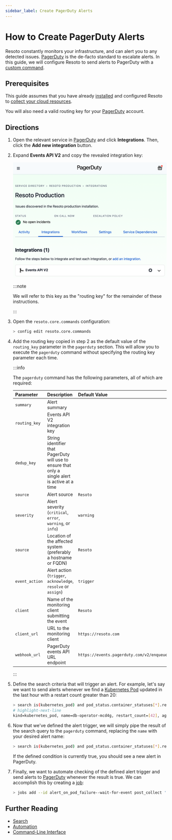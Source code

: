 ```yaml
---
sidebar_label: Create PagerDuty Alerts
---
```


# How to Create PagerDuty Alerts

Resoto constantly monitors your infrastructure, and can alert you to any detected issues. [PagerDuty](https://pagerduty.com) is the de-facto standard to escalate alerts. In this guide, we will configure Resoto to send alerts to PagerDuty with a [custom command](../../../reference/cli/index.md).

## Prerequisites

This guide assumes that you have already [installed](../../../getting-started/install-resoto/index.md) and configured Resoto to [collect your cloud resources](../../../getting-started/configure-resoto/index.md).

You will also need a valid routing key for your [PagerDuty](https://pagerduty.com) account.

## Directions

1. Open the relevant service in [PagerDuty](https://pagerduty.com) and click **Integrations**. Then, click the **Add new integration** button.

2. Expand **Events API V2** and copy the revealed integration key:

   ![PagerDuty Integration](./img/pagerduty-setup-integration.png)

   :::note

   We will refer to this key as the "routing key" for the remainder of these instructions.

   :::

3. Open the `resoto.core.commands` configuration:

   ```bash
   > config edit resoto.core.commands
   ```

4. Add the routing key copied in step 2 as the default value of the `routing_key` parameter in the `pagerduty` section. This will allow you to execute the `pagerduty` command without specifying the routing key parameter each time.

   :::info

   The `pagerduty` command has the following parameters, all of which are required:

   | Parameter      | Description                                                                                      | Default Value                             |
   | -------------- | ------------------------------------------------------------------------------------------------ | ----------------------------------------- |
   | `summary`      | Alert summary                                                                                    |                                           |
   | `routing_key`  | Events API V2 integration key                                                                    |                                           |
   | `dedup_key`    | String identifier that PagerDuty will use to ensure that only a single alert is active at a time |                                           |
   | `source`       | Alert source                                                                                     | `Resoto`                                  |
   | `severity`     | Alert severity (`critical`, `error`, `warning`, or `info`)                                       | `warning`                                 |
   | `source`       | Location of the affected system (preferably a hostname or FQDN)                                  | `Resoto`                                  |
   | `event_action` | Alert action (`trigger`, `acknowledge`, `resolve` or `assign`)                                   | `trigger`                                 |
   | `client`       | Name of the monitoring client submitting the event                                               | `Resoto`                                  |
   | `client_url`   | URL to the monitoring client                                                                     | `https://resoto.com`                      |
   | `webhook_url`  | PagerDuty events API URL endpoint                                                                | `https://events.pagerduty.com/v2/enqueue` |

   :::

5. Define the search criteria that will trigger an alert. For example, let's say we want to send alerts whenever we find a [Kubernetes Pod](https://kubernetes.io/docs/concepts/workloads/pods) updated in the last hour with a restart count greater than 20:

   ```bash
   > search is(kubernetes_pod) and pod_status.container_statuses[*].restart_count > 20 and last_update<1h
   # highlight-next-line
   ​kind=kubernetes_pod, name=db-operator-mcd4g, restart_count=[42], age=2mo5d, last_update=23m, cloud=k8s, account=prod, region=kube-system
   ```

6. Now that we've defined the alert trigger, we will simply pipe the result of the search query to the `pagerduty` command, replacing the `name` with your desired alert name:

   ```bash
   > search is(kubernetes_pod) and pod_status.container_statuses[*].restart_count > 20 and last_update<1h | pagerduty summary="Pods are restarting too often!" dedup_key="Resoto::PodRestartedTooOften"
   ```

   If the defined condition is currently true, you should see a new alert in PagerDuty.

7. Finally, we want to automate checking of the defined alert trigger and send alerts to [PagerDuty](https://www.pagerduty.com) whenever the result is true. We can accomplish this by creating a [job](../../../concepts/automation/index.md#jobs):

   ```bash
   > jobs add --id alert_on_pod_failure--wait-for-event post_collect 'search is(kubernetes_pod) and pod_status.container_statuses[*].restart_count > 20 and last_update<1h | pagerduty summary="Pods are restarting too often!" dedup_key="Resoto::PodRestartedTooOften"
   ```

## Further Reading

- [Search](../../../reference/search/index.md)
- [Automation](../../../concepts/automation/index.md)
- [Command-Line Interface](../../../reference/cli/index.md)
